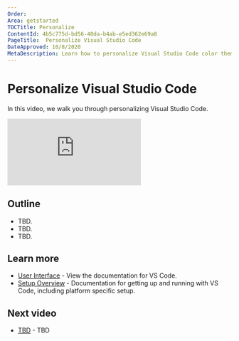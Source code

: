 ```yaml
---
Order:
Area: getstarted
TOCTitle: Personalize
ContentId: 4b5c775d-bd56-40da-b4ab-e5ed362e69a8
PageTitle:  Personalize Visual Studio Code
DateApproved: 10/8/2020
MetaDescription: Learn how to personalize Visual Studio Code color themes and file icons.
---
```

# Personalize Visual Studio Code

In this video, we walk you through personalizing Visual Studio Code.

<iframe src="https://www.youtube.com/embed/Sdg0ef2PpBw?rel=0&amp;disablekb=0&amp;modestbranding=1&amp;showinfo=0" frameborder="0" allowfullscreen></iframe>

## Outline

* TBD.
* TBD.
* TBD.

## Learn more

* [User Interface](/docs/getstarted/userinterface.md) - View the documentation for VS Code.
* [Setup Overview](/docs/setup/setup-overview.md) - Documentation for getting up and running with VS Code, including platform specific setup.

## Next video

* [TBD](/learn/get-started/extensions.md) - TBD
